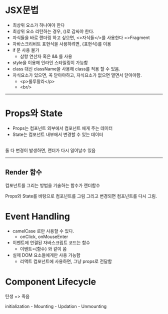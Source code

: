# JSX문법

- 최상위 요소가 하나여아 한다
- 최상위 요소 리턴하는 경우, ()로 감싸야 한다.
- 자식들을 바로 랜더링 하고 싶으면, <>자식들</>를 사용한다 =>Fragment
- 자바스크리비트 표현식을 사용하려면, {표현식}를 이용
- if 문 사용 불가
  - 삼항 연산자 혹은 && 를 사용
- style을 이용해 인라인 스타일링이 가능함
- class 대신 className을 사용해 class를 적용 할 수 있음.
- 자식요소가 있으면, 꼭 닫아야하고, 자식요소가 없으면 열면서 닫아야함.
  - \<p>룰루랄라\</p>
  - \<br/>

---

# Props와 State

- Props는 컴포넌트 외부에서 컴포넌트 에게 주는 데이터
- State는 컴포넌트 내부에서 변경할 수 있는 데이터

<br/>
둘 다 변경이 발생하면, 랜더가 다시 일어날수 있음

---

## Render 함수

컴포넌트를 그리는 방법을 기술하는 함수가 랜더함수

Props와 State를 바탕으로 컴포넌트를 그림
그리고 변경되면 컴포넌트를 다시 그림.

# Event Handling

- camelCase 로만 사용할 수 있다.
  - onClick, onMouseEnter
- 이벤트에 연결된 자바스크립트 코드는 함수
  - 이벤트={함수} 와 같이 씀
- 실제 DOM 요소들에게만 사용 가능함
  - 리액트 컴포넌트에 사용하면, 그냥 props로 전달함

# Component Lifecycle

탄생 => 죽음

initialization - Mounting - Updation - Unmounting
